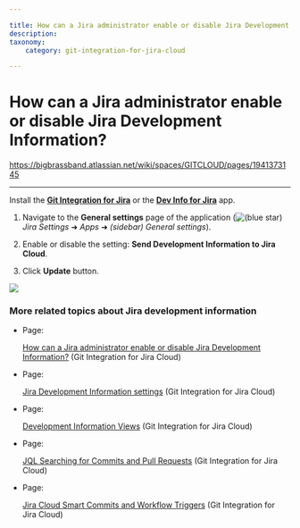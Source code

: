```yaml
---

title: How can a Jira administrator enable or disable Jira Development Information?
description:
taxonomy:
    category: git-integration-for-jira-cloud

---
```


# How can a Jira administrator enable or disable Jira Development Information?

<https://bigbrassband.atlassian.net/wiki/spaces/GITCLOUD/pages/1941373145>

* * *

Install the [**Git Integration for Jira**](https://marketplace.atlassian.com/4984) or the [**Dev Info for Jira**](https://marketplace.atlassian.com/1219270) app.

1.  Navigate to the **General settings** page of the application (![(blue star)](/wiki/s/-1639011364/6452/8b4898d3c114827e64ec143b4fa79bb76a6cfa5b/_/images/icons/emoticons/star_blue.png) _Jira Settings_ ➜ _Apps_ ➜ _(sidebar) General settings_).
    
2.  Enable or disable the setting: **Send Development Information to Jira Cloud**.
    
3.  Click **Update** button.
    

![](https://bigbrassband.atlassian.net/wiki/download/thumbnails/1941373145/gitcloud-gencfg-send-devinfo-to-jira-cloud.png?version=1&modificationDate=1631350766174&cacheVersion=1&api=v2&width=680&height=515)

### More related topics about Jira development information

*   Page:
    
    [How can a Jira administrator enable or disable Jira Development Information?](/wiki/spaces/GITCLOUD/pages/1941373145) (Git Integration for Jira Cloud)
    
*   Page:
    
    [Jira Development Information settings](/wiki/spaces/GITCLOUD/pages/1941373113/Jira+Development+Information+settings) (Git Integration for Jira Cloud)
    
*   Page:
    
    [Development Information Views](/wiki/spaces/GITCLOUD/pages/643203115/Development+Information+Views) (Git Integration for Jira Cloud)
    
*   Page:
    
    [JQL Searching for Commits and Pull Requests](/wiki/spaces/GITCLOUD/pages/643596299/JQL+Searching+for+Commits+and+Pull+Requests) (Git Integration for Jira Cloud)
    
*   Page:
    
    [Jira Cloud Smart Commits and Workflow Triggers](/wiki/spaces/GITCLOUD/pages/144310383/Jira+Cloud+Smart+Commits+and+Workflow+Triggers) (Git Integration for Jira Cloud)
